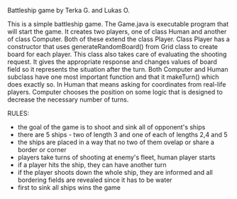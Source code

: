 Battleship game by Terka G. and Lukas O.

This is a simple battleship game.
The Game.java is executable program that will start the game.
It creates two players, one of class Human and another of class Computer. Both of these extend the class Player.
Class Player has a constructor that uses generateRandomBoard() from Grid class to create board for each player. This class also takes care of evaluating the shooting request. It gives the appropriate response and changes values of board field so it represents the situation after the turn.
Both Computer and Human subclass have one most important function and that it makeTurn() which does exactly so. In Human that means asking for coordinates from real-life players. Computer chooses the position on some logic that is designed to decrease the necessary number of turns.



RULES:
 - the goal of the game is to shoot and sink all of opponent's ships
 - there are 5 ships - two of length 3 and one of each of lengths 2,4 and 5
 - the ships are placed in a way that no two of them ovelap or share a border or corner
 - players take turns of shooting at enemy's fleet, human player starts
 - if a player hits the ship, they can have another turn
 - if the player shoots down the whole ship, they are informed and all bordering fields are revealed since it has to be water
 - first to sink all ships wins the game